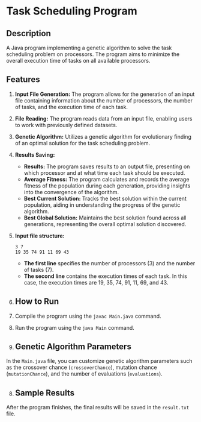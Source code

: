 # Task Scheduling Program

## Description

A Java program implementing a genetic algorithm to solve the task scheduling problem on processors. The program aims to minimize the overall execution time of tasks on all available processors.

## Features

1. **Input File Generation:** The program allows for the generation of an input file containing information about the number of processors, the number of tasks, and the execution time of each task.

2. **File Reading:** The program reads data from an input file, enabling users to work with previously defined datasets.

3. **Genetic Algorithm:** Utilizes a genetic algorithm for evolutionary finding of an optimal solution for the task scheduling problem.

4. **Results Saving:**
    - **Results:** The program saves results to an output file, presenting on which processor and at what time each task should be executed.
    - **Average Fitness:** The program calculates and records the average fitness of the population during each generation, providing insights into the convergence of the algorithm.
    - **Best Current Solution:** Tracks the best solution within the current population, aiding in understanding the progress of the genetic algorithm.
    - **Best Global Solution:** Maintains the best solution found across all generations, representing the overall optimal solution discovered.

5. **Input file structure:**

     ```plaintext
    3 7
    19 35 74 91 11 69 43
    ```  
    - **The first line** specifies the number of processors (3) and the number of tasks (7).
    - **The second line** contains the execution times of each task. In this case, the execution times are 19, 35, 74, 91, 11, 69, and 43.
    
7. ## How to Run

1. Compile the program using the `javac Main.java` command.
2. Run the program using the `java Main` command.

7. ## Genetic Algorithm Parameters

In the `Main.java` file, you can customize genetic algorithm parameters such as the crossover chance (`crossoverChance`), mutation chance (`mutationChance`), and the number of evaluations (`evaluations`).

8. ## Sample Results

After the program finishes, the final results will be saved in the `result.txt` file.
